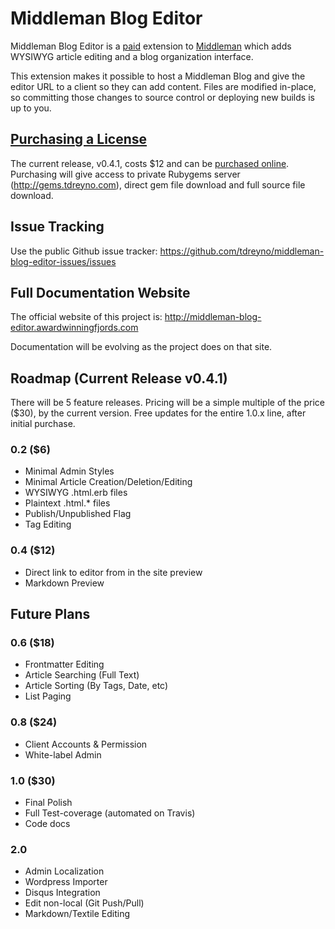 # Middleman Blog Editor

Middleman Blog Editor is a [paid](http://register.tdreyno.com) extension to [Middleman](http://middlemanapp.com) which adds WYSIWYG article editing and a blog organization interface.

This extension makes it possible to host a Middleman Blog and give the editor URL to a client so they can add content. Files are modified in-place, so committing those changes to source control or deploying new builds is up to you.

## [Purchasing a License](http://register.tdreyno.com)

The current release, v0.4.1, costs $12 and can be [purchased online](http://register.tdreyno.com). Purchasing will give access to private Rubygems server (http://gems.tdreyno.com), direct gem file download and full source file download.

## Issue Tracking

Use the public Github issue tracker: https://github.com/tdreyno/middleman-blog-editor-issues/issues

## Full Documentation Website

The official website of this project is: http://middleman-blog-editor.awardwinningfjords.com

Documentation will be evolving as the project does on that site.

## Roadmap (Current Release v0.4.1)

There will be 5 feature releases. Pricing will be a simple multiple of the price ($30), by the current version. Free updates for the entire 1.0.x line, after initial purchase.

### 0.2 ($6)

* Minimal Admin Styles
* Minimal Article Creation/Deletion/Editing
* WYSIWYG .html.erb files
* Plaintext .html.* files
* Publish/Unpublished Flag
* Tag Editing

### 0.4 ($12)

* Direct link to editor from in the site preview
* Markdown Preview

## Future Plans

### 0.6 ($18)

* Frontmatter Editing
* Article Searching (Full Text)
* Article Sorting (By Tags, Date, etc)
* List Paging

### 0.8 ($24)

* Client Accounts & Permission
* White-label Admin

### 1.0 ($30)

* Final Polish
* Full Test-coverage (automated on Travis)
* Code docs

### 2.0

* Admin Localization
* Wordpress Importer
* Disqus Integration
* Edit non-local (Git Push/Pull)
* Markdown/Textile Editing
